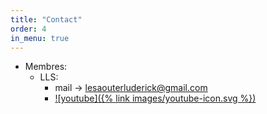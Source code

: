 ```yaml
---
title: "Contact"
order: 4
in_menu: true
---
```

- Membres:
    - LLS:
        - mail -> lesaouterluderick@gmail.com
        - [![youtube]({% link images/youtube-icon.svg %})](https://youtube.com/@lls3754?si=JVCIHCM4MFISzL4h) 